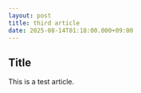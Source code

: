 ```yaml
---
layout: post
title: third article
date: 2025-08-14T01:18:00.000+09:00
---
```

## Title

This is a test article.
